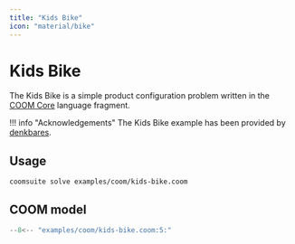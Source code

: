 ```yaml
---
title: "Kids Bike"
icon: "material/bike"
---
```


# Kids Bike

The Kids Bike is a simple product configuration problem
written in the [COOM Core][core] language fragment.

!!! info "Acknowledgements"
    The Kids Bike example has been provided by [denkbares].

[core]: ../reference/coom/index.md#coom-core
[denkbares]: https://denkbares.com

## Usage

```console
coomsuite solve examples/coom/kids-bike.coom
```
## COOM model

<!-- ??? quote "COOM Model" -->
<!-- title="Kids Bike" linenums="1" -->
```cpp
--8<-- "examples/coom/kids-bike.coom:5:"
```
